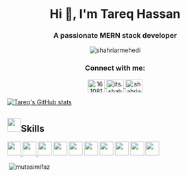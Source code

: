 <h1 align="center">Hi 👋, I'm Tareq Hassan</h1>
<h3 align="center">A passionate MERN stack developer</h3>

<!-- Account views -->

<p align="center">
    <img src="https://komarev.com/ghpvc/?username=tareqhassan2014&label=Profile%20views&color=0e75b6&style=flat" alt="shahriarmehedi" />
</p>

<!-- Contact -->

<h3 align="center">Connect with me:</h3>
<p align="center">
    <a href="https://stackoverflow.com/users/16108198" target="blank">
        <img align="center" src="https://raw.githubusercontent.com/rahuldkjain/github-profile-readme-generator/master/src/images/icons/Social/stack-overflow.svg" alt="16108198" height="30" width="40" />
    </a>  
    <a href="https://www.facebook.com/tareqhassanjim/" target="blank">
        <img align="center" src="https://raw.githubusercontent.com/rahuldkjain/github-profile-readme-generator/master/src/images/icons/Social/facebook.svg" alt="its.shahriar" height="30" width="40" />
    </a>
    <a href="https://dribbble.com/shahriar25" target="blank">
        <img align="center" src="https://raw.githubusercontent.com/rahuldkjain/github-profile-readme-generator/master/src/images/icons/Social/dribbble.svg" alt="shahriar25" height="30" width="40" /> 
    </a>
</p>

[![Tareq's GitHub stats](https://github-readme-stats.vercel.app/api?username=tareqhassan2014)](https://www.linkedin.com/in/tareqhassan2014/)

<h2><img src = "https://media2.giphy.com/media/QssGEmpkyEOhBCb7e1/giphy.gif?cid=ecf05e47a0n3gi1bfqntqmob8g9aid1oyj2wr3ds3mg700bl&rid=giphy.gif" width = 32px>Skills </h2>
<p>
 <a href="https://github.com/tareqhassan2014"> 
 <img width ='32px' src ='https://raw.githubusercontent.com/rahulbanerjee26/githubAboutMeGenerator/main/icons/reactjs.svg'>
 </a>
 
  <a href="https://github.com/tareqhassan2014"> 
 <img width ='32px' src ='https://raw.githubusercontent.com/rahulbanerjee26/githubAboutMeGenerator/main/icons/typescript.svg'>
 </a>
 
<img width ='32px' src ='https://raw.githubusercontent.com/rahulbanerjee26/githubAboutMeGenerator/main/icons/javascript.svg'>
<img width ='32px' src ='https://raw.githubusercontent.com/rahulbanerjee26/githubAboutMeGenerator/main/icons/html.svg'>
<img width ='32px' src ='https://raw.githubusercontent.com/rahulbanerjee26/githubAboutMeGenerator/main/icons/css.svg'>
<img width ='32px' src ='https://raw.githubusercontent.com/rahulbanerjee26/githubAboutMeGenerator/main/icons/firebase.svg'>
<img width ='32px' src ='https://raw.githubusercontent.com/rahulbanerjee26/githubAboutMeGenerator/main/icons/heroku.svg'>
<img width ='32px' src ='https://raw.githubusercontent.com/rahulbanerjee26/githubAboutMeGenerator/main/icons/nodejs.svg'>
<img width ='32px' src ='https://raw.githubusercontent.com/rahulbanerjee26/githubAboutMeGenerator/main/icons/mongodb.svg'> 
<img width ='32px' src ='https://raw.githubusercontent.com/rahulbanerjee26/githubAboutMeGenerator/main/icons/express.svg'>
 </p>
<p>&nbsp;<img align="center" src="https://github-readme-stats.vercel.app/api/top-langs/?username=tareqhassan2014&layout=compact" alt="mutasimifaz" /></p>

